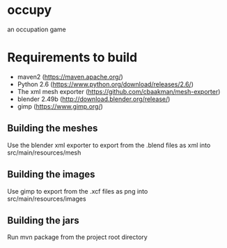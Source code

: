 # occupy
an occupation game

# Requirements to build
* maven2 (https://maven.apache.org/)
* Python 2.6 (https://www.python.org/download/releases/2.6/)
* The xml mesh exporter (https://github.com/cbaakman/mesh-exporter)
* blender 2.49b (http://download.blender.org/release/)
* gimp (https://www.gimp.org/)

## Building the meshes
Use the blender xml exporter to export from the .blend files as xml into src/main/resources/mesh

## Building the images
Use gimp to export from the .xcf files as png into src/main/resources/images

## Building the jars
Run mvn package from the project root directory
